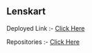 ## Lenskart

Deployed Link :- [Click Here](https://ugamraj.github.io/team-lenskart/Home)

Repositories :- [Click Here](https://parwindersinghbatra.github.io/Lenskart)
